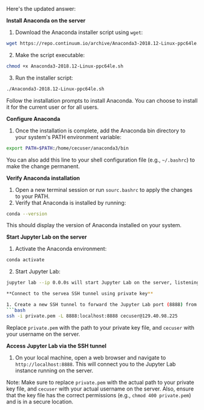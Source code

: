 Here's the updated answer:

**Install Anaconda on the server**

1. Download the Anaconda installer script using `wget`:
```bash
wget https://repo.continuum.io/archive/Anaconda3-2018.12-Linux-ppc64le.sh
```
2. Make the script executable:
```bash
chmod +x Anaconda3-2018.12-Linux-ppc64le.sh
```
3. Run the installer script:
```bash
./Anaconda3-2018.12-Linux-ppc64le.sh
```
Follow the installation prompts to install Anaconda. You can choose to install it for the current user or for all users.

**Configure Anaconda**

1. Once the installation is complete, add the Anaconda bin directory to your system's PATH environment variable:
```bash
export PATH=$PATH:/home/cecuser/anaconda3/bin
```
You can also add this line to your shell configuration file (e.g., `~/.bashrc`) to make the change permanent.

**Verify Anaconda installation**

1. Open a new terminal session or run `sourc.bashrc` to apply the changes to your PATH.
2. Verify that Anaconda is installed by running:
```bash
conda --version
```
This should display the version of Anaconda installed on your system.

**Start Jupyter Lab on the server**

1. Activate the Anaconda environment:
```bash
conda activate
```
2. Start Jupyter Lab:
```bash
jupyter lab --ip 0.0.0s will start Jupyter Lab on the server, listening on port 8888.

**Connect to the servea SSH tunnel using private key**

1. Create a new SSH tunnel to forward the Jupyter Lab port (8888) from the server to your local machine:
```bash
ssh -i private.pem -L 8888:localhost:8888 cecuser@129.40.98.225
```
Replace `private.pem` with the path to your private key file, and `cecuser` with your username on the server.

**Access Jupyter Lab via the SSH tunnel**

1. On your local machine, open a web browser and navigate to `http://localhost:8888`. This will connect you to the Jupyter Lab instance running on the server.

Note: Make sure to replace `private.pem` with the actual path to your private key file, and `cecuser` with your actual username on the server. Also, ensure that the key file has the correct permissions (e.g., `chmod 400 private.pem`) and is in a secure location.